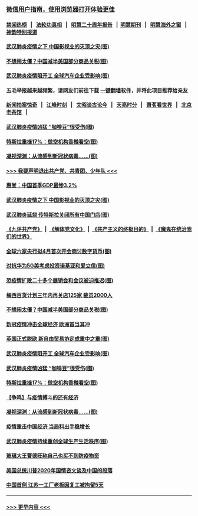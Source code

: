 ### [微信用户指南，使用浏览器打开体验更佳](https://github.com/gfw-breaker/banned-news1/blob/master/indexes/wechat-guide.md?t=0)
#### [禁闻热榜](热点新闻.md?t=0)  &nbsp;&nbsp;|&nbsp;&nbsp; [法轮功真相](https://github.com/gfw-breaker/truth/blob/master/README.md?t=0) &nbsp;&nbsp;|&nbsp;&nbsp; [明慧二十周年报告](https://github.com/gfw-breaker/mh-reports/blob/master/README.md?t=0) &nbsp;&nbsp;|&nbsp;&nbsp;[明慧期刊](https://github.com/gfw-breaker/mh-qikan) &nbsp;&nbsp;|&nbsp;&nbsp; [明慧海外之窗](https://github.com/gfw-breaker/mh-news/blob/master/README.md?t=0) &nbsp;&nbsp;|&nbsp;&nbsp; [神韵特别报道](https://github.com/gfw-breaker/mh-news/blob/master/shenyun.md?t=0)
#### [武汉肺炎疫情之下 中国影视业的灭顶之灾(图)](../pages/p5/922234.md?t=02071133) 
#### [不想闹太僵？中国减半美国部分商品关税(图)](../pages/p5/922166.md?t=02071133) 
#### [武汉肺炎疫情阻开工 全球汽车企业受影响(图)](../pages/p5/922129.md?t=02071133) 
#### 五毛举报越来越频繁，请网友们前往下载 [一键翻墙软件](https://github.com/gfw-breaker/ssr-accounts)，并将此项目推荐给亲友
#### [新闻拍案惊奇](https://github.com/gfw-breaker/banned-news1/blob/master/pages/link4.md) &nbsp;&nbsp;|&nbsp;&nbsp; [江峰时刻](https://github.com/gfw-breaker/banned-news1/blob/master/pages/link4.md) &nbsp;&nbsp;|&nbsp;&nbsp; [文昭谈古论今](https://github.com/gfw-breaker/banned-news1/blob/master/pages/link4.md) &nbsp;&nbsp;|&nbsp;&nbsp; [天亮时分](https://github.com/gfw-breaker/banned-news1/blob/master/pages/link4.md) &nbsp;&nbsp;|&nbsp;&nbsp; [萧茗看世界](https://github.com/gfw-breaker/banned-news1/blob/master/pages/link4.md) &nbsp;&nbsp;|&nbsp;&nbsp; [北京老茶馆](https://github.com/gfw-breaker/banned-news1/blob/master/pages/link4.md) &nbsp;&nbsp;|&nbsp;&nbsp; 
#### [武汉肺炎疫情凶猛 “咖啡豆”很受伤(图)](../pages/p5/922148.md?t=02071133) 
#### [特斯拉重挫17%：做空机构香橼看空(图)](../pages/p5/922105.md?t=02071133) 
#### [凝视深渊：从流感到新冠状病毒……(图)](../pages/p5/922094.md?t=02071133) 
#### [>>> 我要声明退出共产党、共青团、少年队 <<<](https://github.com/begood0513/goodnews/blob/master/quit/letter.md) 
#### [惠誉：中国首季GDP最惨3.2%](../pages/p5/922236.md?t=02071133) 
#### [武汉肺炎疫情之下 中国影视业的灭顶之灾(图)](../pages/p5/922234.md?t=02071133) 
#### [武汉肺炎延烧 传特斯拉关闭所有中国门店(图)](../pages/p5/922232.md?t=02071133) 
#### [《九评共产党》](https://github.com/begood0513/9ping.md/blob/master/README.md) &nbsp;|&nbsp; [《解体党文化》](../../../../jtdwh.md/blob/master/README.md)  &nbsp;|&nbsp; [《共产主义的终极目的》](../../../../gczydzjmd.md/blob/master/README.md) &nbsp;|&nbsp; [《魔鬼在统治我们的世界》](../../../../mgztzwmdsj.md/blob/master/README.md) 
#### [全球六家央行拟4月首次开会商讨数字货币(图)](../pages/p5/922229.md?t=02071133) 
#### [对抗华为5G美考虑投资诺基亚和爱立信(图)](../pages/p5/922223.md?t=02071133) 
#### [恐疫情扩散二十多个展销会和会议被迫推迟(图)](../pages/p5/922219.md?t=02071133) 
#### [梅西百货计划三年内再关店125家 裁员2000人](../pages/p5/922196.md?t=02071133) 
#### [不想闹太僵？中国减半美国部分商品关税(图)](../pages/p5/922166.md?t=02071133) 
#### [新冠疫情冲击全球经济 欧洲首当其冲](../pages/p5/922158.md?t=02071133) 
#### [英国正式脱欧 新自由贸易协定成重中之重(图)](../pages/p5/922156.md?t=02071133) 
#### [武汉肺炎疫情阻开工 全球汽车企业受影响(图)](../pages/p5/922129.md?t=02071133) 
#### [武汉肺炎疫情凶猛 “咖啡豆”很受伤(图)](../pages/p5/922148.md?t=02071133) 
#### [特斯拉重挫17%：做空机构香橼看空(图)](../pages/p5/922105.md?t=02071133) 
#### [【争鸣】与疫情搏斗的还有经济](../pages/p5/922098.md?t=02071133) 
#### [凝视深渊：从流感到新冠状病毒……(图)](../pages/p5/922094.md?t=02071133) 
#### [疫情重击中国经济 当局料出手稳增长](../pages/p5/922093.md?t=02071133) 
#### [武汉肺炎疫情持续重创全球生产生活秩序(图)](../pages/p5/922092.md?t=02071133) 
#### [玻璃大王曹德旺称自己也买不到防疫物资](../pages/p5/922083.md?t=02071133) 
#### [美国总统川普2020年国情咨文谈及中国的段落](../pages/p5/922082.md?t=02071133) 
#### [中国首例 江苏一工厂老板因复工被拘留5天](../pages/p5/922081.md?t=02071133) 

----
#### [ >>> 更早内容 <<< ](../indexes/p5-earlier.md)
